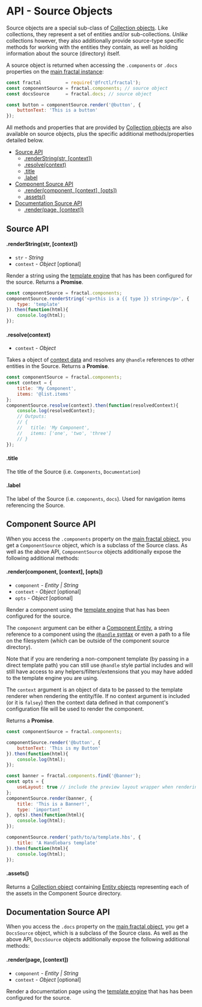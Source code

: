 # API - Source Objects

Source objects are a special sub-class of [Collection objects](/docs/api/collection.md). Like collections, they represent a set of entities and/or sub-collections. *Unlike* collections however, they also additionally provide source-type specific methods for working with the entities they contain, as well as holding information about the source (directory) itself.

A source object is returned when accessing the `.components` or `.docs` properties on the [main fractal instance](/docs/api/fractal.md):

```js
const fractal         = require('@frctl/fractal');
const componentSource = fractal.components; // source object
const docsSource      = fractal.docs; // source object

const button = componentSource.render('@button', {
    buttonText: 'This is a button'
});
```

All methods and properties that are provided by [Collection objects](/docs/api/collection.md) are also available on source objects, plus the specific additional methods/properties detailed below.

<!-- START doctoc generated TOC please keep comment here to allow auto update -->
<!-- DON'T EDIT THIS SECTION, INSTEAD RE-RUN doctoc TO UPDATE -->


- [Source API](#source-api)
    - [.renderString(str, [context])](#renderstringstr-context)
    - [.resolve(context)](#resolvecontext)
    - [.title](#title)
    - [.label](#label)
- [Component Source API](#component-source-api)
    - [.render(component, [context], [opts])](#rendercomponent-context-opts)
    - [.assets()](#assets)
- [Documentation Source API](#documentation-source-api)
    - [.render(page, [context])](#renderpage-context)

<!-- END doctoc generated TOC please keep comment here to allow auto update -->

## Source API

#### .renderString(str, [context])

* `str` - *String*
* `context` - *Object* [optional]

Render a string using the [template engine](/docs/engines/overview.md) that has has been configured for the source. Returns a **Promise**.

```js
const componentSource = fractal.components;
componentSource.renderString('<p>this is a {{ type }} string</p>', {
    type: 'template'
}).then(function(html){
    console.log(html);
});
```

#### .resolve(context)

* `context` - *Object*

Takes a object of [context data](/docs/components/context.md) and resolves any `@handle` references to other entities in the Source. Returns a **Promise**.

```js
const componentSource = fractal.components;
const context = {
    title: 'My Component',
    items: '@list.items'
};
componentSource.resolve(context).then(function(resolvedContext){
    console.log(resolvedContext);
    // Outputs:
    // {
    //   title: 'My Component',
    //   items: ['one', 'two', 'three']
    // }
});
```

#### .title

The title of the Source (i.e. `Components`, `Documentation`)

#### .label

The label of the Source (i.e. `components`, `docs`). Used for navigation items referencing the Source.

## Component Source API

When you access the `.components` property on the [main fractal object](/docs/api/fractal.md), you get a `ComponentSource` object, which is a subclass of the Source class. As well as the above API, `ComponentSource` objects additionally expose the following additional methods:

#### .render(component, [context], [opts])

* `component` - *Entity | String*
* `context` - *Object* [optional]
* `opts` - *Object* [optional]

Render a component using the [template engine](/docs/engines/overview.md) that has has been configured for the source.

The `component` argument can be either a [Component Entity](/docs/api/entity.md), a string reference to a component using the [`@handle` syntax](/docs/components/overview.md#referencing-components---@handle-syntax) or even a path to a file on the filesystem (which can be outside of the component source directory).

Note that if you are rendering a non-component template (by passing in a direct template path) you can still use `@handle` style partial includes and will still have access to any helpers/filters/extensions that you may have added to the template engine you are using.

The `context` argument is an object of data to be passed to the template renderer when rendering the entity/file. If no context argument is included (or it is `falsey`) then the context data defined in that component's configuration file will be used to render the component.

Returns a **Promise**.

```js
const componentSource = fractal.components;

componentSource.render('@button', {
    buttonText: 'This is my Button'
}).then(function(html){
    console.log(html);
});

const banner = fractal.components.find('@banner');
const opts = {
    useLayout: true // include the preview layout wrapper when rendering
};
componentSource.render(banner, {
    title: 'This is a Banner!',
    type: 'important'
}, opts).then(function(html){
    console.log(html);
});

componentSource.render('path/to/a/template.hbs', {
    title: 'A Handlebars template'
}).then(function(html){
    console.log(html);
});

```

#### .assets()

Returns a [Collection object](/docs/api/collection.md) containing [Entity objects](/docs/api/entity.md) representing each of the assets in the Component Source directory.

## Documentation Source API

When you access the `.docs` property on the [main fractal object](/docs/api/fractal.md), you get a `DocsSource` object, which is a subclass of the Source class. As well as the above API, `DocsSource` objects additionally expose the following additional methods:

#### .render(page, [context])

* `component` - *Entity | String*
* `context` - *Object* [optional]

Render a documentation page using the [template engine](/docs/engines/overview.md) that has has been configured for the source.
